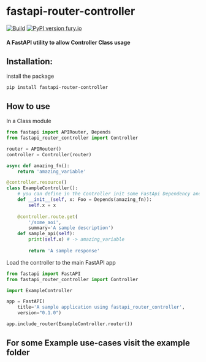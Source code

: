 # fastapi-router-controller

[![Build](https://github.com/KiraPC/fastapi-router-controller/workflows/fastapi-router-controller/badge.svg)](https://github.com/KiraPC/fastapi-router-controller)
[![PyPI version fury.io](https://badge.fury.io/py/fastapi-router-controller.svg)](https://pypi.python.org/pypi/fastapi-router-controller)

#### A FastAPI utility to allow Controller Class usage

## Installation: 

install the package
```
pip install fastapi-router-controller
```

## How to use

In a Class module

```python
from fastapi import APIRouter, Depends
from fastapi_router_controller import Controller

router = APIRouter()
controller = Controller(router)

async def amazing_fn():
    return 'amazing_variable'

@controller.resource()
class ExampleController():
    # you can define in the Controller init some FastApi Dependency and them are automatically loaded in controller methods
    def __init__(self, x: Foo = Depends(amazing_fn)):
        self.x = x
    
    @controller.route.get(
        '/some_aoi', 
        summary='A sample description')
    def sample_api(self):
        print(self.x) # -> amazing_variable
        
        return 'A sample response'
```

Load the controller to the main FastAPI app
```python
from fastapi import FastAPI
from fastapi_router_controller import Controller

import ExampleController

app = FastAPI(
    title='A sample application using fastapi_router_controller',
    version="0.1.0")

app.include_router(ExampleController.router())
```

## For some Example use-cases visit the example folder
